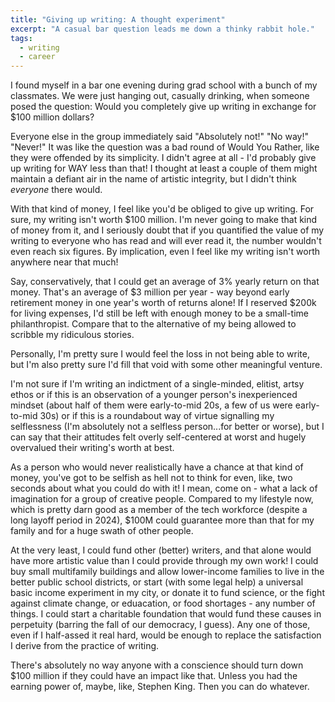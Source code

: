 ```yaml
---
title: "Giving up writing: A thought experiment"
excerpt: "A casual bar question leads me down a thinky rabbit hole."
tags:
  - writing
  - career
---
```


I found myself in a bar one evening during grad school with a bunch of my classmates. We were just hanging out, casually drinking, when someone posed the question: Would you completely give up writing in exchange for $100 million dollars?

Everyone else in the group immediately said "Absolutely not!" "No way!" "Never!" It was like the question was a bad round of Would You Rather, like they were offended by its simplicity. I didn't agree at all - I'd probably give up writing for WAY less than that! I thought at least a couple of them might maintain a defiant air in the name of artistic integrity, but I didn't think *everyone* there would.

With that kind of money, I feel like you'd be obliged to give up writing. For sure, my writing isn't worth $100 million. I'm never going to make that kind of money from it, and I seriously doubt that if you quantified the value of my writing to everyone who has read and will ever read it, the number wouldn't even reach six figures. By implication, even I feel like my writing isn't worth anywhere near that much!

Say, conservatively, that I could get an average of 3% yearly return on that money. That's an average of $3 million per year - way beyond early retirement money in one year's worth of returns alone! If I reserved $200k for living expenses, I'd still be left with enough money to be a small-time philanthropist. Compare that to the alternative of my being allowed to scribble my ridiculous stories.

Personally, I'm pretty sure I would feel the loss in not being able to write, but I'm also pretty sure I'd fill that void with some other meaningful venture.

I'm not sure if I'm writing an indictment of a single-minded, elitist, artsy ethos or if this is an observation of a younger person's inexperienced mindset (about half of them were early-to-mid 20s, a few of us were early-to-mid 30s) or if this is a roundabout way of virtue signalling my selflessness (I'm absolutely not a selfless person...for better or worse), but I can say that their attitudes felt overly self-centered at worst and hugely overvalued their writing's worth at best.

As a person who would never realistically have a chance at that kind of money, you've got to be selfish as hell not to think for even, like, two seconds about what you could do with it! I mean, come on - what a lack of imagination for a group of creative people. Compared to my lifestyle now, which is pretty darn good as a member of the tech workforce (despite a long layoff period in 2024), $100M could guarantee more than that for my family and for a huge swath of other people.

At the very least, I could fund other (better) writers, and that alone would have more artistic value than I could provide through my own work! I could buy small multifamily buildings and allow lower-income families to live in the better public school districts, or start (with some legal help) a universal basic income experiment in my city, or donate it to fund science, or the fight against climate change, or eduacation, or food shortages - any number of things. I could start a charitable foundation that would fund these causes in perpetuity (barring the fall of our democracy, I guess). Any one of those, even if I half-assed it real hard, would be enough to replace the satisfaction I derive from the practice of writing.

There's absolutely no way anyone with a conscience should turn down $100 million if they could have an impact like that. Unless you had the earning power of, maybe, like, Stephen King. Then you can do whatever.